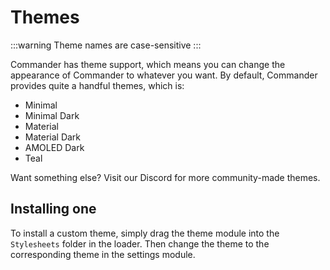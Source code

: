 # Themes

:::warning
Theme names are case-sensitive
:::

Commander has theme support, which means you can change the appearance of Commander to whatever you want. By default, Commander provides quite a handful themes, which is:

- Minimal
- Minimal Dark
- Material
- Material Dark
- AMOLED Dark
- Teal

Want something else? Visit our Discord for more community-made themes.

## Installing one
To install a custom theme, simply drag the theme module into the `Stylesheets` folder in the loader. Then change the theme to the corresponding theme in the settings module.
